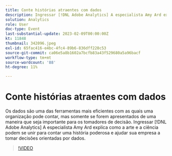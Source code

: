 ```yaml
---
title: Conte histórias atraentes com dados
description: Ingressar [!DNL Adobe Analytics] A especialista Amy Ard explica como a arte e a ciência podem se unir para contar uma história poderosa e ajudar sua empresa a tomar decisões orientadas por dados.
solution: Analytics
role: User
doc-type: Event
last-substantial-update: 2023-02-09T00:00:00Z
kt: 11848
thumbnail: 342096.jpeg
exl-id: 65fac416-e4bc-4fc4-89b6-836dff228c53
source-git-commit: ca06e5a8b1602a7bcfb83a43f529680a5a96bacf
workflow-type: tm+mt
source-wordcount: '88'
ht-degree: 11%

---
```


# Conte histórias atraentes com dados

Os dados são uma das ferramentas mais eficientes com as quais uma organização pode contar, mas somente se forem apresentados de uma maneira que seja importante para os tomadores de decisão. Ingressar [!DNL Adobe Analytics] A especialista Amy Ard explica como a arte e a ciência podem se unir para contar uma história poderosa e ajudar sua empresa a tomar decisões orientadas por dados.

>[!VIDEO](https://video.tv.adobe.com/v/342096/?quality=12&learn=on)
